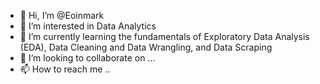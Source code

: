 - 👋 Hi, I’m @Eoinmark
- 👀 I’m interested in Data Analytics
- 🌱 I’m currently learning the fundamentals of Exploratory Data Analysis (EDA), Data Cleaning and Data Wrangling, and Data Scraping
- 💞️ I’m looking to collaborate on ...
- 📫 How to reach me ..

<!---
Eoinmark/Eoinmark is a ✨ special ✨ repository because its `README.md` (this file) appears on your GitHub profile.
You can click the Preview link to take a look at your changes.
--->
